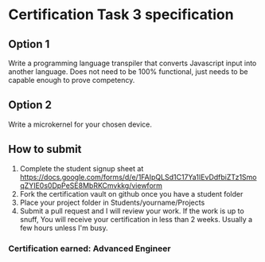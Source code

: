 # Certification Task 3 specification

## Option 1
Write a programming language transpiler that converts Javascript input into another language. 
Does not need to be 100% functional, just needs to be capable enough to prove competency.

## Option 2
Write a microkernel for your chosen device.

## How to submit
1. Complete the student signup sheet at https://docs.google.com/forms/d/e/1FAIpQLSd1C17Ya1IEvDdfbiZTz1SmoqZYIE0s0DpPeSE8MbRKCmvkkg/viewform
2. Fork the certification vault on github once you have a student folder
3. Place your project folder in Students/yourname/Projects
4. Submit a pull request and I will review your work. If the work is up to snuff, You will receive your certification in less than 2 weeks. Usually a few hours unless I'm busy.

### Certification earned: Advanced Engineer
